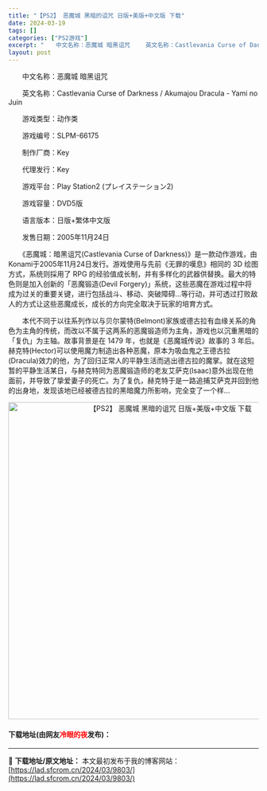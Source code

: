 ```yaml
---
title: "【PS2】 恶魔城 黑暗的诅咒 日版+美版+中文版 下载"
date: 2024-03-19
tags: []
categories: ["PS2游戏"]
excerpt: "　　中文名称：恶魔城 暗黑诅咒 　　英文名称：Castlevania Curse of Darkness / Akumajou Dracula - Yami no Juin 　　游戏类型：动作类 　　游戏编号：SLPM-66175 　　制作厂商：Key 　　代理发行：Key 　　游戏平台：Play &hellip;"
layout: post
---
```


 <p>　　中文名称：恶魔城 暗黑诅咒</p> <p>　　英文名称：Castlevania Curse of Darkness / Akumajou Dracula - Yami no Juin</p> <p>　　游戏类型：动作类</p> <p>　　游戏编号：SLPM-66175</p> <p>　　制作厂商：Key</p> <p>　　代理发行：Key</p> <p>　　游戏平台：Play Station2 (プレイステーション2)</p> <p>　　游戏容量：DVD5版</p> <p>　　语言版本：日版+繁体中文版</p> <p>　　发售日期：2005年11月24日</p> <p>　　《恶魔城：暗黑诅咒(Castlevania Curse of Darkness)》是一款动作游戏，由Konami于2005年11月24日发行。游戏使用与先前《无罪的嘆息》相同的 3D 绘图方式，系统则採用了 RPG 的经验值成长制，并有多样化的武器供替换。最大的特色则是加入创新的「恶魔锻造(Devil Forgery)」系统，这些恶魔在游戏过程中将成为过关的重要关键，进行包括战斗、移动、突破障碍...等行动，并可透过打败敌人的方式让这些恶魔成长，成长的方向完全取决于玩家的培育方式。</p> <p>　　本代不同于以往系列作以与贝尔蒙特(Belmont)家族或德古拉有血缘关系的角色为主角的传统，而改以不属于这两系的恶魔锻造师为主角，游戏也以沉重黑暗的「复仇」为主轴。故事背景是在 1479 年，也就是《恶魔城传说》故事的 3 年后。赫克特(Hector)可以使用魔力制造出各种恶魔，原本为吸血鬼之王德古拉(Dracula)效力的他，为了回归正常人的平静生活而逃出德古拉的魔掌。就在这短暂的平静生活某日，与赫克特同为恶魔锻造师的老友艾萨克(Isaac)意外出现在他面前，并导致了挚爱妻子的死亡。为了复仇，赫克特于是一路追捕艾萨克并回到他的出身地，发现该地已经被德古拉的黑暗魔力所影响，完全变了一个样...</p> <p align="center"><img align="" border="0" src="https://lad.sfcrom.cn/wp-content/uploads/2024/03/20240319_65f99775dec69.jpg" width="637" alt="【PS2】 恶魔城 黑暗的诅咒 日版+美版+中文版 下载" /></p> <p><h4>下载地址(由网友<font color="red">冷眼的夜</font>发布)：</h4></p> 

---
📖 **下载地址/原文地址：** 本文最初发布于我的博客网站：[https://lad.sfcrom.cn/2024/03/9803/](https://lad.sfcrom.cn/2024/03/9803/)
